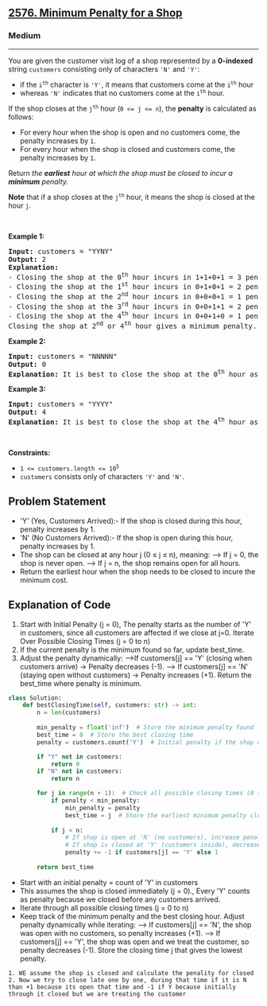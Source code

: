 <h2><a href="https://leetcode.com/problems/minimum-penalty-for-a-shop">2576. Minimum Penalty for a Shop</a></h2><h3>Medium</h3><hr><p>You are given the customer visit log of a shop represented by a <strong>0-indexed</strong> string <code>customers</code> consisting only of characters <code>&#39;N&#39;</code> and <code>&#39;Y&#39;</code>:</p>

<ul>
	<li>if the <code>i<sup>th</sup></code> character is <code>&#39;Y&#39;</code>, it means that customers come at the <code>i<sup>th</sup></code> hour</li>
	<li>whereas <code>&#39;N&#39;</code> indicates that no customers come at the <code>i<sup>th</sup></code> hour.</li>
</ul>

<p>If the shop closes at the <code>j<sup>th</sup></code> hour (<code>0 &lt;= j &lt;= n</code>), the <strong>penalty</strong> is calculated as follows:</p>

<ul>
	<li>For every hour when the shop is open and no customers come, the penalty increases by <code>1</code>.</li>
	<li>For every hour when the shop is closed and customers come, the penalty increases by <code>1</code>.</li>
</ul>

<p>Return<em> the <strong>earliest</strong> hour at which the shop must be closed to incur a <strong>minimum</strong> penalty.</em></p>

<p><strong>Note</strong> that if a shop closes at the <code>j<sup>th</sup></code> hour, it means the shop is closed at the hour <code>j</code>.</p>

<p>&nbsp;</p>
<p><strong class="example">Example 1:</strong></p>

<pre>
<strong>Input:</strong> customers = &quot;YYNY&quot;
<strong>Output:</strong> 2
<strong>Explanation:</strong> 
- Closing the shop at the 0<sup>th</sup> hour incurs in 1+1+0+1 = 3 penalty.
- Closing the shop at the 1<sup>st</sup> hour incurs in 0+1+0+1 = 2 penalty.
- Closing the shop at the 2<sup>nd</sup> hour incurs in 0+0+0+1 = 1 penalty.
- Closing the shop at the 3<sup>rd</sup> hour incurs in 0+0+1+1 = 2 penalty.
- Closing the shop at the 4<sup>th</sup> hour incurs in 0+0+1+0 = 1 penalty.
Closing the shop at 2<sup>nd</sup> or 4<sup>th</sup> hour gives a minimum penalty. Since 2 is earlier, the optimal closing time is 2.
</pre>

<p><strong class="example">Example 2:</strong></p>

<pre>
<strong>Input:</strong> customers = &quot;NNNNN&quot;
<strong>Output:</strong> 0
<strong>Explanation:</strong> It is best to close the shop at the 0<sup>th</sup> hour as no customers arrive.</pre>

<p><strong class="example">Example 3:</strong></p>

<pre>
<strong>Input:</strong> customers = &quot;YYYY&quot;
<strong>Output:</strong> 4
<strong>Explanation:</strong> It is best to close the shop at the 4<sup>th</sup> hour as customers arrive at each hour.
</pre>

<p>&nbsp;</p>
<p><strong>Constraints:</strong></p>

<ul>
	<li><code>1 &lt;= customers.length &lt;= 10<sup>5</sup></code></li>
	<li><code>customers</code> consists only of characters <code>&#39;Y&#39;</code> and <code>&#39;N&#39;</code>.</li>
</ul>

## Problem Statement 
* 'Y' (Yes, Customers Arrived):- If the shop is closed during this hour, penalty increases by 1.
* 'N' (No Customers Arrived):- If the shop is open during this hour, penalty increases by 1.
* The shop can be closed at any hour j (0 ≤ j ≤ n), meaning:
--> If j = 0, the shop is never open.
--> If j = n, the shop remains open for all hours.
* Return the earliest hour when the shop needs to be closed to incure the minimum cost. 

## Explanation of Code
1. Start with Initial Penalty (j = 0), The penalty starts as the number of 'Y' in customers, since all customers are affected if we close at j=0.
Iterate Over Possible Closing Times (j = 0 to n)
2. If the current penalty is the minimum found so far, update best_time.
3. Adjust the penalty dynamically:
 -->If customers[j] == 'Y' (closing when customers arrive) → Penalty decreases (-1).
 --> If customers[j] == 'N' (staying open without customers) → Penalty increases (+1).
Return the best_time where penalty is minimum.

```python
class Solution:
    def bestClosingTime(self, customers: str) -> int:
        n = len(customers)
        
        min_penalty = float('inf')  # Store the minimum penalty found
        best_time = 0  # Store the best closing time
        penalty = customers.count('Y')  # Initial penalty if the shop closes at j = 0

        if "Y" not in customers:
            return 0
        if "N" not in customers:
            return n

        for j in range(n + 1):  # Check all possible closing times (0 to n) shop can close at n
            if penalty < min_penalty:
                min_penalty = penalty
                best_time = j  # Store the earliest minimum penalty closing hour
            
            if j < n:
                # If shop is open at 'N' (no customers), increase penalty
                # If shop is closed at 'Y' (customers inside), decrease penalty
                penalty += -1 if customers[j] == 'Y' else 1  
            
        return best_time
```


* Start with an initial penalty = count of 'Y' in customers
* This assumes the shop is closed immediately (j = 0)., Every 'Y' counts as penalty because we closed before any customers arrived.
* Iterate through all possible closing times (j = 0 to n)
* Keep track of the minimum penalty and the best closing hour. Adjust penalty dynamically while iterating:
--> If customers[j] == 'N', the shop was open with no customers, so penalty increases (+1).
--> If customers[j] == 'Y', the shop was open and we treat the customer, so penalty decreases (-1).
Store the closing time j that gives the lowest penalty.

```
1. WE assume the shop is closed and calculate the penality for closed
2. Now we try to close late one by one, during that time if it is N than +1 because its open that time and -1 if Y because initially through it closed but we are treating the customer
```
